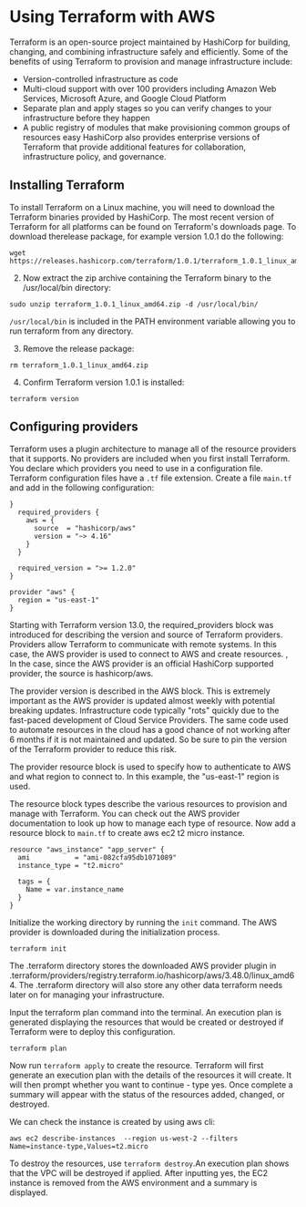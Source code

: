 # Using Terraform with AWS

Terraform is an open-source project maintained by HashiCorp for building, changing, and combining infrastructure 
safely and efficiently. Some of the benefits of using Terraform to provision and manage infrastructure include:

* Version-controlled infrastructure as code
* Multi-cloud support with over 100 providers including Amazon Web Services, Microsoft Azure, and Google Cloud Platform
* Separate plan and apply stages so you can verify changes to your infrastructure before they happen
* A public registry of modules that make provisioning common groups of resources easy HashiCorp also provides enterprise 
versions of Terraform that provide additional features for collaboration, infrastructure policy, and governance.

## Installing Terraform


To install Terraform on a Linux  machine, you will need to download the Terraform binaries provided by HashiCorp.
The most recent version of Terraform for all platforms can be found on Terraform's downloads page.
To download therelease package, for example version 1.0.1 do the following:

```
wget https://releases.hashicorp.com/terraform/1.0.1/terraform_1.0.1_linux_amd64.zip
```

2. Now extract the zip archive containing the Terraform binary to the /usr/local/bin directory:

```
sudo unzip terraform_1.0.1_linux_amd64.zip -d /usr/local/bin/
```

`/usr/local/bin` is included in the PATH environment variable allowing you to run terraform from any directory.


3. Remove the release package:

```
rm terraform_1.0.1_linux_amd64.zip
```

4. Confirm Terraform version 1.0.1 is installed:

```
terraform version
```

## Configuring providers


Terraform uses a plugin architecture to manage all of the resource providers that it supports. No providers 
are included when you first install Terraform. You declare which providers you need to use in a configuration 
file. Terraform configuration files have a `.tf` file extension.
Create a file `main.tf` and add in the following configuration:



```
}
  required_providers {
    aws = {
      source  = "hashicorp/aws"
      version = "~> 4.16"
    }
  }

  required_version = ">= 1.2.0"
}

provider "aws" {
  region = "us-east-1"
}
```


Starting with Terraform version 13.0,  the required_providers block was introduced for describing the 
version and source of Terraform providers. Providers allow Terraform to communicate with remote systems. 
In this case, the AWS provider is used to connect to AWS and create resources. , In the case, since the 
AWS provider is an official HashiCorp supported provider, the source is hashicorp/aws.

The provider version is described in the AWS block. This is extremely important as the AWS provider is 
updated almost weekly with potential breaking updates. Infrastructure code typically "rots" quickly due to 
the fast-paced development of Cloud Service Providers. The same code used to automate resources in the 
cloud has a good chance of not working after 6 months if it is not maintained and updated. So be sure to 
pin the version of the Terraform provider to reduce this risk.

The provider resource block is used to specify how to authenticate to AWS and what region to connect to.
In this example, the "us-east-1" region is used. 


The resource block types describe the various resources to provision and manage with Terraform. 
You can check out the AWS provider documentation to look up how to manage each type of resource. 
Now add a resource block to `main.tf` to create aws ec2 t2 micro instance. 

```
resource "aws_instance" "app_server" {
  ami           = "ami-082cfa95db1071089"
  instance_type = "t2.micro"

  tags = {
    Name = var.instance_name
  }
}
```


Initialize the working directory by running the `init` command.
The AWS provider is downloaded during the initialization process. 

```
terraform init
```

The .terraform directory stores the downloaded AWS provider plugin in 
.terraform/providers/registry.terraform.io/hashicorp/aws/3.48.0/linux_amd64. 
The .terraform directory will also store any other data terraform needs later 
on for managing your infrastructure.

Input the terraform plan command into the terminal. An execution plan is generated displaying 
the resources that would be created or destroyed if Terraform were to deploy this configuration.

```
terraform plan
```

Now run `terraform apply` to create the resource. Terraform will first generate an execution plan with the details 
of the resources it will create. It will then prompt whether you want to continue - type yes.
Once complete a summary will appear with the status of the resources added, changed, or destroyed.

We can check the instance is created by using aws cli:

```
aws ec2 describe-instances  --region us-west-2 --filters Name=instance-type,Values=t2.micro 
```


To destroy the resources, use `terraform destroy`.An execution plan shows that the VPC will be destroyed if applied. 
After inputting yes, the EC2 instance is removed from the AWS environment and a summary is displayed. 


